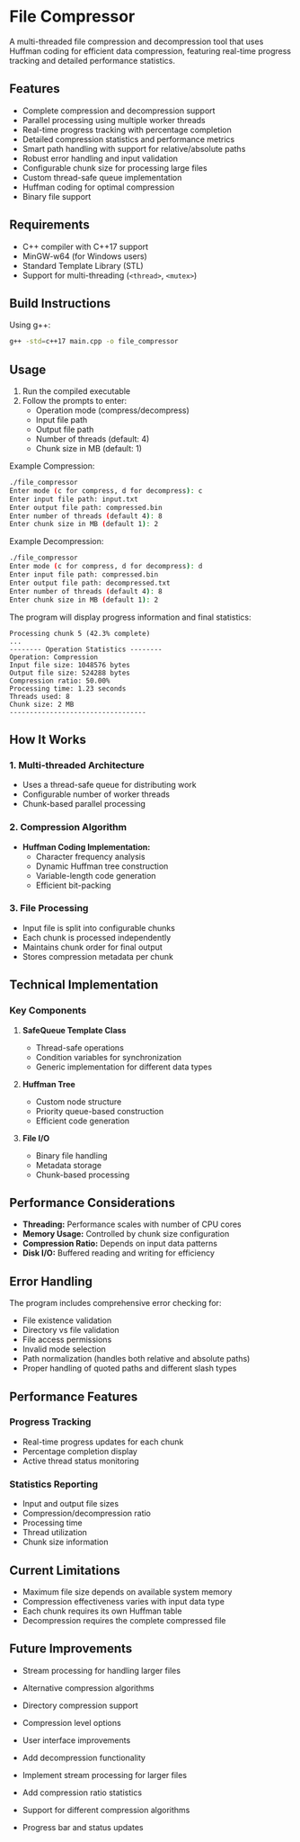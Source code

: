 # File Compressor

A multi-threaded file compression and decompression tool that uses Huffman coding for efficient data compression, featuring real-time progress tracking and detailed performance statistics.

## Features

- Complete compression and decompression support
- Parallel processing using multiple worker threads
- Real-time progress tracking with percentage completion
- Detailed compression statistics and performance metrics
- Smart path handling with support for relative/absolute paths
- Robust error handling and input validation
- Configurable chunk size for processing large files
- Custom thread-safe queue implementation
- Huffman coding for optimal compression
- Binary file support

## Requirements

- C++ compiler with C++17 support
- MinGW-w64 (for Windows users)
- Standard Template Library (STL)
- Support for multi-threading (`<thread>`, `<mutex>`)

## Build Instructions

Using g++:

```bash
g++ -std=c++17 main.cpp -o file_compressor
```

## Usage

1. Run the compiled executable
2. Follow the prompts to enter:
   - Operation mode (compress/decompress)
   - Input file path
   - Output file path
   - Number of threads (default: 4)
   - Chunk size in MB (default: 1)

Example Compression:
```bash
./file_compressor
Enter mode (c for compress, d for decompress): c
Enter input file path: input.txt
Enter output file path: compressed.bin
Enter number of threads (default 4): 8
Enter chunk size in MB (default 1): 2
```

Example Decompression:
```bash
./file_compressor
Enter mode (c for compress, d for decompress): d
Enter input file path: compressed.bin
Enter output file path: decompressed.txt
Enter number of threads (default 4): 8
Enter chunk size in MB (default 1): 2
```

The program will display progress information and final statistics:
```
Processing chunk 5 (42.3% complete)
...
-------- Operation Statistics --------
Operation: Compression
Input file size: 1048576 bytes
Output file size: 524288 bytes
Compression ratio: 50.00%
Processing time: 1.23 seconds
Threads used: 8
Chunk size: 2 MB
----------------------------------
```

## How It Works

### 1. Multi-threaded Architecture
- Uses a thread-safe queue for distributing work
- Configurable number of worker threads
- Chunk-based parallel processing

### 2. Compression Algorithm
- **Huffman Coding Implementation:**
  - Character frequency analysis
  - Dynamic Huffman tree construction
  - Variable-length code generation
  - Efficient bit-packing

### 3. File Processing
- Input file is split into configurable chunks
- Each chunk is processed independently
- Maintains chunk order for final output
- Stores compression metadata per chunk

## Technical Implementation

### Key Components

1. **SafeQueue Template Class**
   - Thread-safe operations
   - Condition variables for synchronization
   - Generic implementation for different data types

2. **Huffman Tree**
   - Custom node structure
   - Priority queue-based construction
   - Efficient code generation

3. **File I/O**
   - Binary file handling
   - Metadata storage
   - Chunk-based processing

## Performance Considerations

- **Threading:** Performance scales with number of CPU cores
- **Memory Usage:** Controlled by chunk size configuration
- **Compression Ratio:** Depends on input data patterns
- **Disk I/O:** Buffered reading and writing for efficiency

## Error Handling

The program includes comprehensive error checking for:
- File existence validation
- Directory vs file validation
- File access permissions
- Invalid mode selection
- Path normalization (handles both relative and absolute paths)
- Proper handling of quoted paths and different slash types

## Performance Features

### Progress Tracking
- Real-time progress updates for each chunk
- Percentage completion display
- Active thread status monitoring

### Statistics Reporting
- Input and output file sizes
- Compression/decompression ratio
- Processing time
- Thread utilization
- Chunk size information

## Current Limitations

- Maximum file size depends on available system memory
- Compression effectiveness varies with input data type
- Each chunk requires its own Huffman table
- Decompression requires the complete compressed file

## Future Improvements

- Stream processing for handling larger files
- Alternative compression algorithms
- Directory compression support
- Compression level options
- User interface improvements

- Add decompression functionality
- Implement stream processing for larger files
- Add compression ratio statistics
- Support for different compression algorithms
- Progress bar and status updates